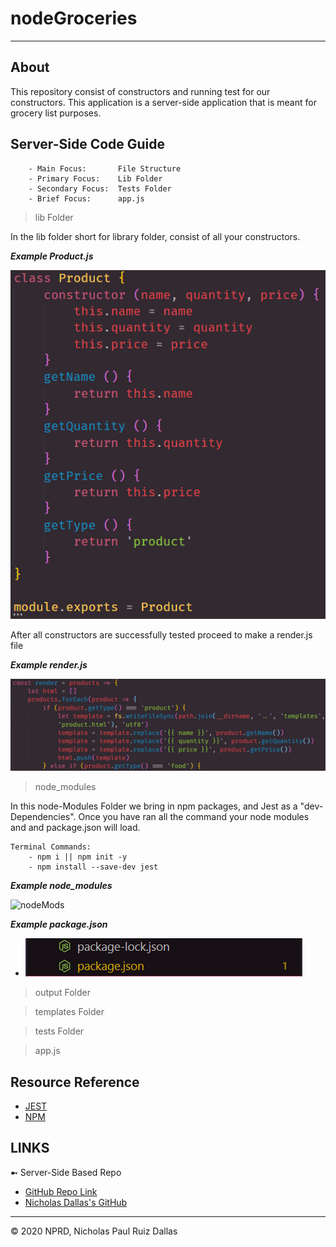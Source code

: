 # nodeGroceries
- - -
## About

This repository consist of constructors and running test for our constructors. This application is a server-side application that is meant for grocery list purposes. 

## Server-Side Code Guide

```
    - Main Focus:       File Structure
    - Primary Focus:    Lib Folder
    - Secondary Focus:  Tests Folder
    - Brief Focus:      app.js
```

> lib Folder

In the lib folder short for library folder, consist of all your constructors. 

***Example Product.js***

![constructorProduct](./photos/constructorProduct.png)

After all constructors are successfully tested proceed to make a render.js file 

***Example render.js***

![constructorRender](./photos/constructorRender.png)

> node_modules

In this node-Modules Folder we bring in npm packages, and Jest as a "dev-Dependencies".
Once you have ran all the command your node modules and and package.json will load.

```
Terminal Commands:
    - npm i || npm init -y
    - npm install --save-dev jest
```

***Example node_modules***

![nodeMods](./gifs/nodeMods.gif)

***Example package.json***

- ![package_json](./photos/package_json.png)


> output Folder

> templates Folder

> tests Folder

> app.js

## Resource Reference 

- [JEST](https://jestjs.io/docs/en/getting-started)
- [NPM](https://www.npmjs.com/package/npm)

## LINKS

➼ Server-Side Based Repo
- [GitHub Repo Link](https://github.com/nicholasd-uci/nodeGroceries)
- [Nicholas Dallas's GitHub](https://github.com/nicholasd-uci)

- - -
© 2020 NPRD, Nicholas Paul Ruiz Dallas